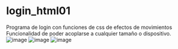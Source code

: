 # login_html01

Programa de login con funciones de css de efectos de movimientos 
Funcionalidad de poder acoplarse a cualquier tamaño o dispositivo.
![image](https://user-images.githubusercontent.com/83435268/154858837-16075577-40af-44ee-9849-abb53fd38993.png)
![image](https://user-images.githubusercontent.com/83435268/154859152-9985989e-c861-47f7-9ace-f31b441c814a.png)
![image](https://user-images.githubusercontent.com/83435268/154859066-9b320516-2dbb-4d90-afa2-0bb2ca2d9f57.png)


